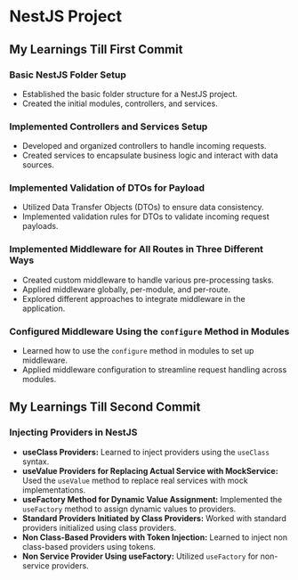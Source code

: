 # NestJS Project

## My Learnings Till First Commit

### Basic NestJS Folder Setup
- Established the basic folder structure for a NestJS project.
- Created the initial modules, controllers, and services.

### Implemented Controllers and Services Setup
- Developed and organized controllers to handle incoming requests.
- Created services to encapsulate business logic and interact with data sources.

### Implemented Validation of DTOs for Payload
- Utilized Data Transfer Objects (DTOs) to ensure data consistency.
- Implemented validation rules for DTOs to validate incoming request payloads.

### Implemented Middleware for All Routes in Three Different Ways
- Created custom middleware to handle various pre-processing tasks.
- Applied middleware globally, per-module, and per-route.
- Explored different approaches to integrate middleware in the application.

### Configured Middleware Using the `configure` Method in Modules
- Learned how to use the `configure` method in modules to set up middleware.
- Applied middleware configuration to streamline request handling across modules.

## My Learnings Till Second Commit

### Injecting Providers in NestJS
- **useClass Providers:** Learned to inject providers using the `useClass` syntax.
- **useValue Providers for Replacing Actual Service with MockService:** Used the `useValue` method to replace real services with mock implementations.
- **useFactory Method for Dynamic Value Assignment:** Implemented the `useFactory` method to assign dynamic values to providers.
- **Standard Providers Initiated by Class Providers:** Worked with standard providers initialized using class providers.
- **Non Class-Based Providers with Token Injection:** Learned to inject non class-based providers using tokens.
- **Non Service Provider Using useFactory:** Utilized `useFactory` for non-service providers.
